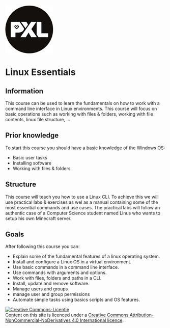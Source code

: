 ![pxl right](./images/pxl.png)
# Linux Essentials
## Information <!-- {docsify-ignore} -->
This course can be used to learn the fundamentals on how to work with a command line interface in Linux environments. This course will focus on basic operations such as working with files & folders, working with file contents, linux file structure, ...

## Prior knowledge <!-- {docsify-ignore} -->
To start this course you should have a basic knowledge of the Windows OS:
* Basic user tasks
* Installing software
* Working with files & folders

## Structure <!-- {docsify-ignore} -->
This course will teach you how to use a Linux CLI. To achieve this we will use practical labs & exercises as wel as a manual containing some of the most essential commands and use cases. The practical labs will follow an authentic case of a Computer Science student named Linus who wants to setup his own Minecraft server.

## Goals <!-- {docsify-ignore} -->
After following this course you can:
* Explain some of the fundamental features of a linux operating system.
* Install and configure a Linux OS in a virtual environment.
* Use basic commands in a command line interface.
* Use commands with arguments and options.
* Work with files, folders and paths in a CLI.
* Install, update and remove software.
* Manage users and groups
* manage user and group permissions
* Automate simple tasks using basics scripts and OS features.

<a rel="license" href="http://creativecommons.org/licenses/by-nc-nd/4.0/"><img alt="Creative Commons-Licentie" style="border-width:0" src="https://i.creativecommons.org/l/by-nc-nd/4.0/88x31.png" /></a><br /> Content on this site is licenced under a <a rel="license" href="http://creativecommons.org/licenses/by-nc-nd/4.0/">Creative Commons Attribution-NonCommercial-NoDerivatives 4.0 International licence</a>.
